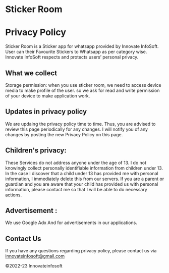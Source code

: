 # Sticker Room 

# Privacy Policy

Sticker Room is a Sticker app for whatsapp provided by Innovate InfoSoft. User can their Favourite Stickers to Whatsapp as per category wise. Innovate InfoSoft respects and protects users’ personal privacy.


## What we collect
Storage permission: when you use sticker room, we need to access device media to make profile of the user. so we ask for read and write permission of your device to make application work.


## Updates in privacy policy
 We are updaing the privacy policy time to time. Thus, you are advised to review this page periodically for any changes. I will notify you of any changes by posting the new Privacy Policy on this page.


## Children's privacy:

These Services do not address anyone under the age of 13. I do not knowingly collect personally identifiable information from children under 13. In the case I discover that a child under 13 has provided me with personal information, I immediately delete this from our servers. If you are a parent or guardian and you are aware that your child has provided us with personal information, please contact me so that I will be able to do necessary actions.

## Advertisement :
We use Google Adx And for advertisements in our applications.

## Contact Us
If you have any questions regarding privacy policy, please contact us via innovateinfosoft@gmail.com 









©2022-23 Innovateinfosoft
